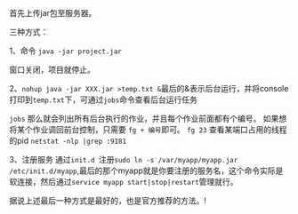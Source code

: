 首先上传jar包至服务器。

三种方式：

1、命令 `java -jar project.jar `

窗口关闭，项目就停止。

2、`nohup java -jar XXX.jar >temp.txt &`最后的&表示后台运行，并将console打印到`temp.txt`下，可通过`jobs`命令查看后台运行任务

`jobs`
那么就会列出所有后台执行的作业，并且每个作业前面都有个编号。
如果想将某个作业调回前台控制，只需要 `fg + 编号`即可。
`fg 23`
查看某端口占用的线程的pid
`netstat -nlp |grep :9181`

3、注册服务
通过`init.d `注册`sudo ln -s /var/myapp/myapp.jar /etc/init.d/myapp`,最后的那个myapp就是你要注册的服务名，这个命令实际是软连接，然后通过`service myapp start|stop|restart`管理就行。

据说上述最后一种方式是最好的，也是官方推荐的方法。!